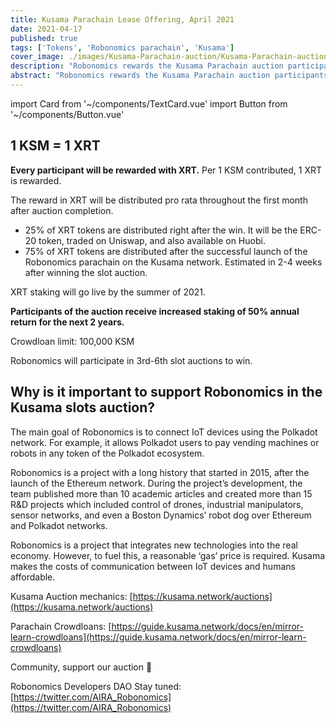 ```yaml
---
title: Kusama Parachain Lease Offering, April 2021
date: 2021-04-17
published: true
tags: ['Tokens', 'Robonomics parachain', 'Kusama']
cover_image: ./images/Kusama-Parachain-auction/Kusama-Parachain-auction.jpg
description: "Robonomics rewards the Kusama Parachain auction participants!"
abstract: "Robonomics rewards the Kusama Parachain auction participants!"
---
```

import Card from '~/components/TextCard.vue'
import Button from '~/components/Button.vue'

<section class="animate-inside" v-in-viewport.once>

## 1 KSM = 1 XRT

</section>

**Every participant will be rewarded with XRT.** Per 1 KSM contributed, 1 XRT is rewarded.

The reward in XRT will be distributed pro rata throughout the first month after auction completion.

- 25% of XRT tokens are distributed right after the win. It will be the ERC-20 token, traded on Uniswap, and also available on Huobi.
- 75% of XRT tokens are distributed after the successful launch of the Robonomics parachain on the Kusama network. Estimated in 2-4 weeks after winning the slot auction.

XRT staking will go live by the summer of 2021.

**Participants of the auction receive increased staking of 50% annual return for the next 2 years.**

Crowdloan limit: 100,000 KSM

Robonomics will participate in 3rd-6th slot auctions to win.

<section class="animate-inside" v-in-viewport.once>

## Why is it important to support Robonomics in the Kusama slots auction?

</section>

The main goal of Robonomics is to connect IoT devices using the Polkadot network. For example, it allows Polkadot users to pay vending machines or robots in any token of the Polkadot ecosystem.

Robonomics is a project with a long history that started in 2015, after the launch of the Ethereum network. During the project’s development, the team published more than 10 academic articles and created more than 15 R&D projects which included control of drones, industrial manipulators, sensor networks, and even a Boston Dynamics’ robot dog over Ethereum and Polkadot networks.

Robonomics is a project that integrates new technologies into the real economy. However, to fuel this, a reasonable ‘gas’ price is required. Kusama makes the costs of communication between IoT devices and humans affordable.

Kusama Auction mechanics: [https://kusama.network/auctions](https://kusama.network/auctions)

Parachain Crowdloans: [https://guide.kusama.network/docs/en/mirror-learn-crowdloans](https://guide.kusama.network/docs/en/mirror-learn-crowdloans)


Community, support our auction 🦾

Robonomics Developers DAO
Stay tuned: [https://twitter.com/AIRA_Robonomics](https://twitter.com/AIRA_Robonomics)